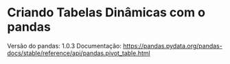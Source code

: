 # Criando Tabelas Dinâmicas com o pandas

Versão do pandas: 1.0.3
Documentação: https://pandas.pydata.org/pandas-docs/stable/reference/api/pandas.pivot_table.html

